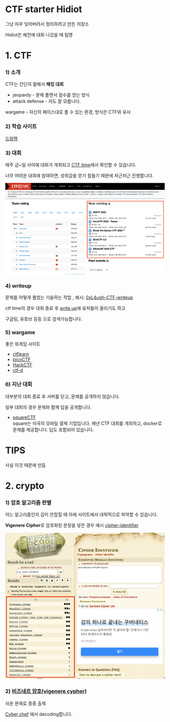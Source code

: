 # CTF starter Hidiot

그냥 자꾸 잊어버려서 정리하려고 만든 저장소

Hidiot은 예전에 대회 나갔을 때 팀명

# 1. CTF
### 1) 소개
CTF는 간단히 말해서 **해킹 대회**

- jeopardy - 문제 풀면서 점수를 얻는 방식
- attack defense - 저도 잘 모릅니다.

wargame - 자신의 페이스대로 풀 수 있는 환경, 방식은 CTF와 유사

### 2) 학습 사이트
[드림핵](https://dreamhack.io/)

### 3) 대회
매주 금~일 사이에 대회가 개최되고 [CTF time](https://ctftime.org/)에서 확인할 수 있습니다.

너무 어려운 대회에 참여하면, 성취감을 얻기 힘들기 때문에 차근차근 진행합니다.

![cover](./images/ctftime.png)

### 4) writeup
문제를 어떻게 풀었는 기술하는 작업
, 예시: [0xL4ugh-CTF-writeup](https://velog.io/@skyepodium/0xL4ugh-CTF-writeup)

ctf time의 경우 대회 종료 후 [write up](https://ctftime.org/event/1660/tasks/)에 유저들이 올리기도 하고

구글링, 유튜브 등등 으로 검색가능합니다.


### 5) wargame
좋은 워게임 사이트
- [ctflearn](https://ctflearn.com/)
- [picoCTF](https://picoctf.org/)
- [HackCTF](https://ctf.j0n9hyun.xyz/)
- [ctf-d](http://ctf-d.com/)

### 6) 지난 대회
대부분의 대회 종료 후 서버를 닫고, 문제를 공개하지 않습니다.

일부 대회의 경우 문제와 함께 답을 공개합니다.

- [squareCTF](https://squarectf.com/)   
    square는 미국의 모바일 결제 기업입니다. 매년 CTF 대회를 개최하고, docker로 문제를 제공합니다. 답도 포함되어 있습니다.

# TIPS
사실 이것 때문에 만듬

# 2. crypto
### 1) 암호 알고리즘 판별
어느 알고리즘인지 감이 안잡힐 때 아래 사이트에서 대략적으로 파악할 수 있습니다.

**Vigenere Cipher**로 암호화된 문장을 넣은 경우 예시
[cipher-identifier](https://www.dcode.fr/cipher-identifier)

![cover](./images/cipher-identifier.png)

### 2) [비즈네르 암호(vigenere cypher)](https://github.com/skyepodium/ctf-starter-hidiot/blob/main/crypto/vigenere.md)
쉬운 문제로 종종 출제

[Cyber chef](https://gchq.github.io/CyberChef/#recipe=Vigen%C3%A8re_Decode('blorpy')&input=Z3dveHtSZ3Fzc2loWXNwT250cXB4c30) 에서 decoding합니다.